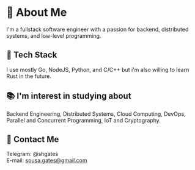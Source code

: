 <!---
shgates/shgates is a ✨ special ✨ repository because its `README.md` (this file) appears on your GitHub profile.
You can click the Preview link to take a look at your changes.
--->

# 👋 About Me

I'm a fullstack software engineer with a passion for backend, distributed systems, and low-level programming.

## 💼 Tech Stack 
I use mostly Go, NodeJS, Python, and C/C++ but i'm also willing to learn Rust in the future.

## 📚 I'm interest in studying about

Backend Engineering, Distributed Systems, Cloud Computing, DevOps, Parallel and Concurrent Programming, IoT and Cryptography.

## 💬 Contact Me
Telegram: @shgates \
E-mail: sousa.gates@gmail.com
